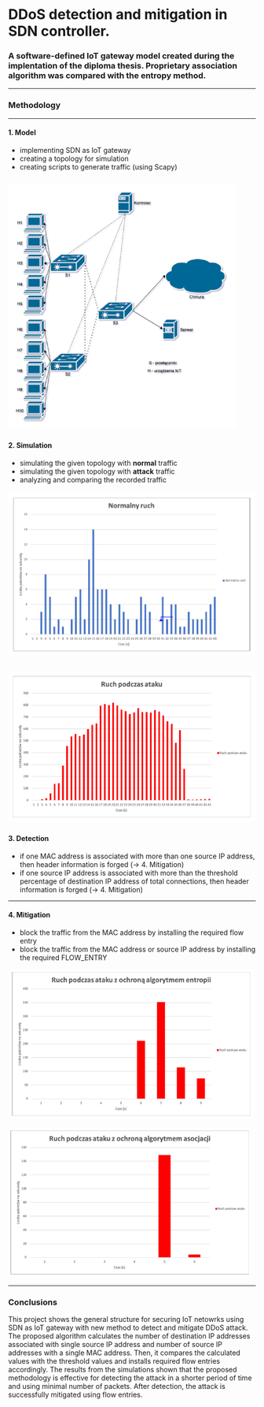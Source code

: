 
# DDoS detection and mitigation in SDN controller.
### A software-defined IoT gateway model created during the implentation of the diploma thesis. Proprietary association algorithm was compared with the entropy method.
---
### Methodology
---
#### 1. Model
* implementing SDN as IoT gateway
* creating a topology for simulation 
* creating scripts to generate traffic (using Scapy)

![Alt text](/ss/1.png?raw=true "Topology")
---
#### 2. Simulation
* simulating the given topology with **normal** traffic
* simulating the given topology with **attack** traffic
* analyzing and comparing the recorded traffic

![Alt text](/ss/2.png?raw=true "Normal traffic")

![Alt text](/ss/3.png?raw=true "Attack traffic")
---

#### 3. Detection
* if one MAC address is associated with more than one source IP address, then header information is forged (-> 4. Mitigation)
* if one source IP address is associated with more than the threshold percentage of destination IP address of total connections, then header information is forged (-> 4. Mitigation)

---
#### 4. Mitigation
* block the traffic from the MAC address by installing the required flow entry
* block the traffic from the MAC address or source IP address by installing the required FLOW_ENTRY

![Alt text](/ss/4.png?raw=true )

![Alt text](/ss/5.png?raw=true )

***
### Conclusions
This project shows the general structure for securing IoT netowrks using SDN as IoT gateway with new method to detect and mitigate DDoS attack. The proposed algorithm calculates the number of destination IP addresses associated with single source IP address and number of source IP addresses with a single MAC address. Then, it compares the calculated values with the threshold values and installs required flow entries accordingly. The results from the simulations shown that the proposed methodology is effective for detecting the attack in a shorter period of time and using minimal number of packets. After detection, the attack is successfully mitigated using flow entries.
